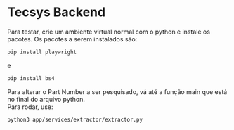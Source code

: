 # Tecsys Backend

Para testar, crie um ambiente virtual normal com o python e instale os pacotes. Os pacotes a serem instalados são:

```bash
pip install playwright
```
e
```bash
pip install bs4
```

Para alterar o Part Number a ser pesquisado, vá até a função main que está no final do arquivo python. <br>
Para rodar, use:

```bash
python3 app/services/extractor/extractor.py
```